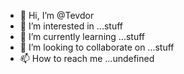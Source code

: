 - 👋 Hi, I’m @Tevdor
- 👀 I’m interested in ...stuff
- 🌱 I’m currently learning ...stuff
- 💞️ I’m looking to collaborate on ...stuff
- 📫 How to reach me ...undefined
